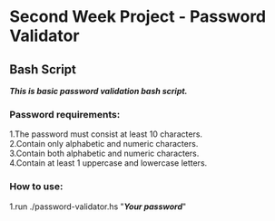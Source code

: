 # Second Week Project - Password Validator

## Bash Script
***This is basic password validation bash script.***

### Password requirements:
1.The password must consist at least 10 characters.<br/>
2.Contain only alphabetic and numeric characters.<br/>
3.Contain both alphabetic and numeric characters.<br/>
4.Contain at least 1 uppercase and lowercase letters.<br/>

### How to use:
1.run ./password-validator.hs "***Your password***"<br/>


